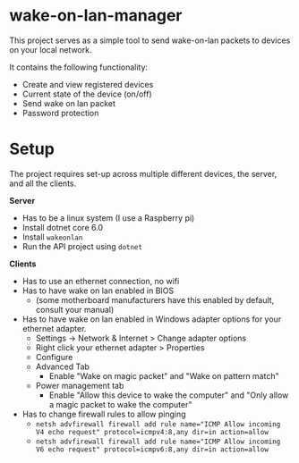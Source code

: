 # wake-on-lan-manager
This project serves as a simple tool to send wake-on-lan packets to devices on your local network.

It contains the following functionality:
- Create and view registered devices
- Current state of the device (on/off)
- Send wake on lan packet
- Password protection

# Setup
The project requires set-up across multiple different devices, the server, and all the clients.  

**Server**
- Has to be a linux system (I use a Raspberry pi)
- Install dotnet core 6.0
- Install `wakeonlan`
- Run the API project using `dotnet`

**Clients**
- Has to use an ethernet connection, no wifi
- Has to have wake on lan enabled in BIOS 
  - (some motherboard manufacturers have this enabled by default, consult your manual)
- Has to have wake on lan enabled in Windows adapter options for your ethernet adapter. 
  - Settings -> Network & Internet > Change adapter options
  - Right click your ethernet adapter > Properties
  - Configure
  - Advanced Tab
    - Enable "Wake on magic packet" and "Wake on pattern match"
  - Power management tab
    - Enable "Allow this device to wake the computer" and "Only allow a magic packet to wake the computer"
- Has to change firewall rules to allow pinging
   - `netsh advfirewall firewall add rule name="ICMP Allow incoming V4 echo request" protocol=icmpv4:8,any dir=in action=allow`
   - `netsh advfirewall firewall add rule name="ICMP Allow incoming V6 echo request" protocol=icmpv6:8,any dir=in action=allow`

